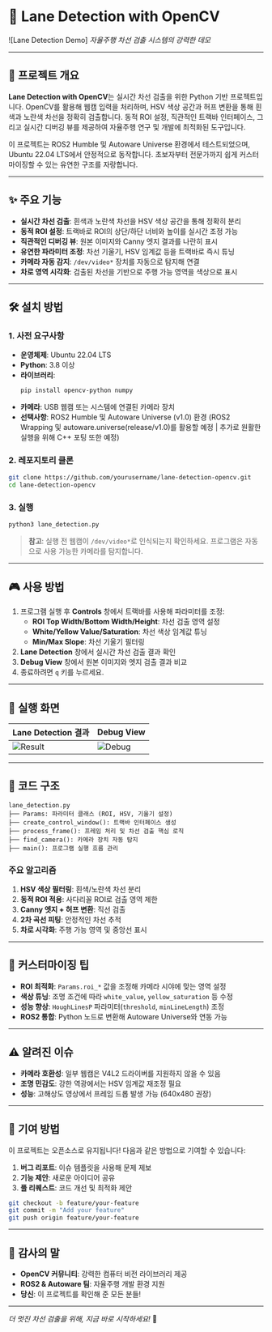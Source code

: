 # 🚗 Lane Detection with OpenCV

![Lane Detection Demo]
*자율주행 차선 검출 시스템의 강력한 데모*

---

## 📖 프로젝트 개요

**Lane Detection with OpenCV**는 실시간 차선 검출을 위한 Python 기반 프로젝트입니다. OpenCV를 활용해 웹캠 입력을 처리하며, HSV 색상 공간과 허프 변환을 통해 흰색과 노란색 차선을 정확히 검출합니다. 동적 ROI 설정, 직관적인 트랙바 인터페이스, 그리고 실시간 디버깅 뷰를 제공하여 자율주행 연구 및 개발에 최적화된 도구입니다.

이 프로젝트는 ROS2 Humble 및 Autoware Universe 환경에서 테스트되었으며, Ubuntu 22.04 LTS에서 안정적으로 동작합니다. 초보자부터 전문가까지 쉽게 커스터마이징할 수 있는 유연한 구조를 자랑합니다.

---

## ✨ 주요 기능

- **실시간 차선 검출**: 흰색과 노란색 차선을 HSV 색상 공간을 통해 정확히 분리
- **동적 ROI 설정**: 트랙바로 ROI의 상단/하단 너비와 높이를 실시간 조정 가능
- **직관적인 디버깅 뷰**: 원본 이미지와 Canny 엣지 결과를 나란히 표시
- **유연한 파라미터 조정**: 차선 기울기, HSV 임계값 등을 트랙바로 즉시 튜닝
- **카메라 자동 감지**: `/dev/video*` 장치를 자동으로 탐지해 연결
- **차로 영역 시각화**: 검출된 차선을 기반으로 주행 가능 영역을 색상으로 표시

---

## 🛠 설치 방법

### 1. 사전 요구사항
- **운영체제**: Ubuntu 22.04 LTS
- **Python**: 3.8 이상
- **라이브러리**:
  ```bash
  pip install opencv-python numpy
  ```
- **카메라**: USB 웹캠 또는 시스템에 연결된 카메라 장치
- **선택사항**: ROS2 Humble 및 Autoware Universe (v1.0) 환경 (ROS2 Wrapping 및 autoware.universe(release/v1.0)를 활용할 예정 | 추가로 원활한 실행을 위해 C++ 포팅 또한 예정)

### 2. 레포지토리 클론
```bash
git clone https://github.com/yourusername/lane-detection-opencv.git
cd lane-detection-opencv
```

### 3. 실행
```bash
python3 lane_detection.py
```

> **참고**: 실행 전 웹캠이 `/dev/video*`로 인식되는지 확인하세요. 프로그램은 자동으로 사용 가능한 카메라를 탐지합니다.

---

## 🎮 사용 방법

1. 프로그램 실행 후 **Controls** 창에서 트랙바를 사용해 파라미터를 조정:
   - **ROI Top Width/Bottom Width/Height**: 차선 검출 영역 설정
   - **White/Yellow Value/Saturation**: 차선 색상 임계값 튜닝
   - **Min/Max Slope**: 차선 기울기 필터링
2. **Lane Detection** 창에서 실시간 차선 검출 결과 확인
3. **Debug View** 창에서 원본 이미지와 엣지 검출 결과 비교
4. 종료하려면 `q` 키를 누르세요.

---

## 📸 실행 화면

| **Lane Detection 결과** | **Debug View** |
|-------------------------|----------------|
| ![Result](https://via.placeholder.com/400x300.png?text=Lane+Detection+Result) | ![Debug](https://via.placeholder.com/400x300.png?text=Debug+View) |

---

## 🧠 코드 구조

```plaintext
lane_detection.py
├── Params: 파라미터 클래스 (ROI, HSV, 기울기 설정)
├── create_control_window(): 트랙바 인터페이스 생성
├── process_frame(): 프레임 처리 및 차선 검출 핵심 로직
├── find_camera(): 카메라 장치 자동 탐지
├── main(): 프로그램 실행 흐름 관리
```

### 주요 알고리즘
1. **HSV 색상 필터링**: 흰색/노란색 차선 분리
2. **동적 ROI 적용**: 사다리꼴 ROI로 검출 영역 제한
3. **Canny 엣지 + 허프 변환**: 직선 검출
4. **2차 곡선 피팅**: 안정적인 차선 추적
5. **차로 시각화**: 주행 가능 영역 및 중앙선 표시

---

## 🔧 커스터마이징 팁

- **ROI 최적화**: `Params.roi_*` 값을 조정해 카메라 시야에 맞는 영역 설정
- **색상 튜닝**: 조명 조건에 따라 `white_value`, `yellow_saturation` 등 수정
- **성능 향상**: `HoughLinesP` 파라미터(`threshold`, `minLineLength`) 조정
- **ROS2 통합**: Python 노드로 변환해 Autoware Universe와 연동 가능

---

## ⚠️ 알려진 이슈

- **카메라 호환성**: 일부 웹캠은 V4L2 드라이버를 지원하지 않을 수 있음
- **조명 민감도**: 강한 역광에서는 HSV 임계값 재조정 필요
- **성능**: 고해상도 영상에서 프레임 드롭 발생 가능 (640x480 권장)

---

## 🌟 기여 방법

이 프로젝트는 오픈소스로 유지됩니다! 다음과 같은 방법으로 기여할 수 있습니다:
1. **버그 리포트**: 이슈 템플릿을 사용해 문제 제보
2. **기능 제안**: 새로운 아이디어 공유
3. **풀 리퀘스트**: 코드 개선 및 최적화 제안

```bash
git checkout -b feature/your-feature
git commit -m "Add your feature"
git push origin feature/your-feature
```

---

## 🙌 감사의 말

- **OpenCV 커뮤니티**: 강력한 컴퓨터 비전 라이브러리 제공
- **ROS2 & Autoware 팀**: 자율주행 개발 환경 지원
- **당신**: 이 프로젝트를 확인해 준 모든 분들!

---

*더 멋진 차선 검출을 위해, 지금 바로 시작하세요!* 🚀